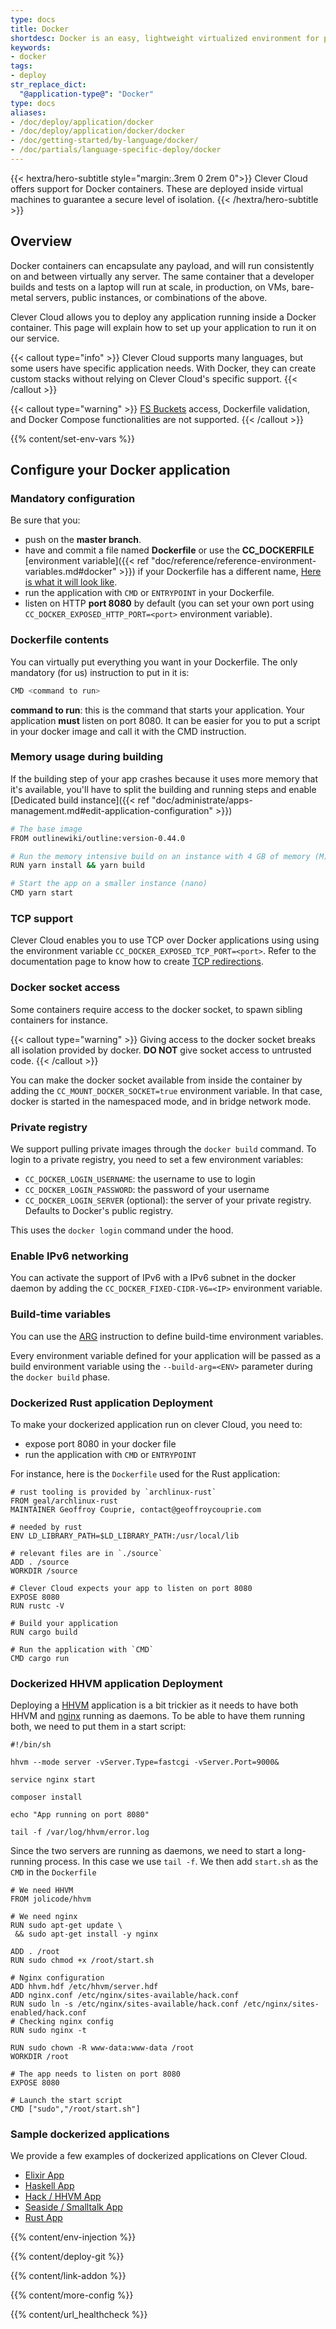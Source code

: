 ```yaml
---
type: docs
title: Docker
shortdesc: Docker is an easy, lightweight virtualized environment for portable applications.
keywords:
- docker
tags:
- deploy
str_replace_dict:
  "@application-type@": "Docker"
type: docs
aliases:
- /doc/deploy/application/docker
- /doc/deploy/application/docker/docker
- /doc/getting-started/by-language/docker/
- /doc/partials/language-specific-deploy/docker
---
```

{{< hextra/hero-subtitle style="margin:.3rem 0 2rem 0">}}
  Clever Cloud offers support for Docker containers. These are deployed inside virtual machines to guarantee a secure level of isolation.
{{< /hextra/hero-subtitle >}}

## Overview

Docker containers can encapsulate any payload, and will run consistently on and between virtually any server. The same container that a developer builds and tests on a laptop will run at scale, in production, on VMs, bare-metal servers, public instances, or combinations of the above.

Clever Cloud allows you to deploy any application running inside a Docker container. This page will explain how to set up your application to run it on our service.

{{< callout type="info" >}}
  Clever Cloud supports many languages, but some users have specific application needs. With Docker, they can create custom stacks without relying on Clever Cloud's specific support.
{{< /callout >}}

{{< callout type="warning" >}}
[FS Buckets](/doc/best-practices/cloud-storage/#what-is-fs-bucket) access, Dockerfile validation, and Docker Compose functionalities are not supported.
{{< /callout >}}

 {{% content/set-env-vars %}}

## Configure your Docker application

### Mandatory configuration

Be sure that you:

* push on the **master branch**.
* have and commit a file named **Dockerfile** or use the **CC_DOCKERFILE** [environment variable]({{< ref "doc/reference/reference-environment-variables.md#docker" >}}) if your Dockerfile has a different name, [Here is what it will look like](https://docs.docker.com/develop/develop-images/dockerfile_best-practices "Dockerfile").
* run the application with `CMD` or `ENTRYPOINT` in your Dockerfile.
* listen on HTTP **port 8080** by default (you can set your own port using `CC_DOCKER_EXPOSED_HTTP_PORT=<port>` environment variable).

### Dockerfile contents

You can virtually put everything you want in your Dockerfile. The only mandatory (for us) instruction to put in it is:

```bash
CMD <command to run>
```

**command to run**: this is the command that starts your application. Your application **must** listen on port 8080. It can be easier for you to put a script in your docker image and call it with the CMD instruction.

### Memory usage during building

If the building step of your app crashes because it uses more memory that it's available, you'll have to split the building and running steps and enable [Dedicated build instance]({{< ref "doc/administrate/apps-management.md#edit-application-configuration" >}})

```bash
# The base image
FROM outlinewiki/outline:version-0.44.0

# Run the memory intensive build on an instance with 4 GB of memory (M)
RUN yarn install && yarn build

# Start the app on a smaller instance (nano)
CMD yarn start
```

### TCP support

Clever Cloud enables you to use TCP over Docker applications using using the environment variable `CC_DOCKER_EXPOSED_TCP_PORT=<port>`. Refer to the documentation page to know how to create [TCP redirections](/doc/administrate/tcp-redirections).

### Docker socket access

Some containers require access to the docker socket, to spawn sibling containers for instance.

{{< callout type="warning" >}}
Giving access to the docker socket breaks all isolation provided by docker. **DO NOT** give socket access to untrusted code.
{{< /callout >}}

You can make the docker socket available from inside the container by adding the `CC_MOUNT_DOCKER_SOCKET=true` environment variable. In that case, docker is started in the namespaced mode, and in bridge network mode.

### Private registry

We support pulling private images through the `docker build` command. To login to a private registry, you need to set a few environment variables:

* `CC_DOCKER_LOGIN_USERNAME`: the username to use to login
* `CC_DOCKER_LOGIN_PASSWORD`: the password of your username
* `CC_DOCKER_LOGIN_SERVER` (optional): the server of your private registry. Defaults to Docker's public registry.

This uses the `docker login` command under the hood.

### Enable IPv6 networking

You can activate the support of IPv6 with a IPv6 subnet in the docker daemon by adding the `CC_DOCKER_FIXED-CIDR-V6=<IP>` environment variable.

### Build-time variables

You can use the [ARG](https://docs.docker.com/engine/reference/builder/#arg) instruction to define build-time environment variables.

Every environment variable defined for your application will be passed as a build environment variable using the `--build-arg=<ENV>` parameter during the `docker build` phase.

### Dockerized Rust application Deployment

To make your dockerized application run on clever Cloud, you need to:

* expose port 8080 in your docker file
* run the application with `CMD` or `ENTRYPOINT`

For instance, here is the `Dockerfile` used for the Rust application:

```Dockerfile{linenos=table}
# rust tooling is provided by `archlinux-rust`
FROM geal/archlinux-rust
MAINTAINER Geoffroy Couprie, contact@geoffroycouprie.com

# needed by rust
ENV LD_LIBRARY_PATH=$LD_LIBRARY_PATH:/usr/local/lib

# relevant files are in `./source`
ADD . /source
WORKDIR /source

# Clever Cloud expects your app to listen on port 8080
EXPOSE 8080
RUN rustc -V

# Build your application
RUN cargo build

# Run the application with `CMD`
CMD cargo run
```

### Dockerized HHVM application Deployment

Deploying a [HHVM](https://hhvm.com/) application is a bit trickier as it needs to have both HHVM and [nginx](https://www.nginx.com/) running as daemons. To be able to have them running both, we need to put them in a start script:

```bash{linenos=table}
#!/bin/sh

hhvm --mode server -vServer.Type=fastcgi -vServer.Port=9000&

service nginx start

composer install

echo "App running on port 8080"

tail -f /var/log/hhvm/error.log
```

Since the two servers are running as daemons, we need to start a long-running process. In this case we use `tail -f`. We then add `start.sh` as the `CMD` in the `Dockerfile`

```Dockerfile{linenos=table}
# We need HHVM
FROM jolicode/hhvm

# We need nginx
RUN sudo apt-get update \
 && sudo apt-get install -y nginx

ADD . /root
RUN sudo chmod +x /root/start.sh

# Nginx configuration
ADD hhvm.hdf /etc/hhvm/server.hdf
ADD nginx.conf /etc/nginx/sites-available/hack.conf
RUN sudo ln -s /etc/nginx/sites-available/hack.conf /etc/nginx/sites-enabled/hack.conf
# Checking nginx config
RUN sudo nginx -t

RUN sudo chown -R www-data:www-data /root
WORKDIR /root

# The app needs to listen on port 8080
EXPOSE 8080

# Launch the start script
CMD ["sudo","/root/start.sh"]
```

### Sample dockerized applications

We provide a few examples of dockerized applications on Clever Cloud.

* [Elixir App](https://GitHub.com/CleverCloud/demo-docker-elixir/blob/master/Dockerfile)
* [Haskell App](https://GitHub.com/CleverCloud/demo-haskell)
* [Hack / HHVM App](https://GitHub.com/CleverCloud/demo-hhvm)
* [Seaside / Smalltalk App](https://GitHub.com/CleverCloud/demo-seaside)
* [Rust App](https://GitHub.com/CleverCloud/demo-rust)

{{% content/env-injection %}}

{{% content/deploy-git %}}

{{% content/link-addon %}}

{{% content/more-config %}}

{{% content/url_healthcheck %}}
